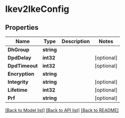 # Ikev2IkeConfig

## Properties

Name | Type | Description | Notes
------------ | ------------- | ------------- | -------------
**DhGroup** | **string** |  | 
**DpdDelay** | **int32** |  | [optional] 
**DpdTimeout** | **int32** |  | [optional] 
**Encryption** | **string** |  | 
**Integrity** | **string** |  | [optional] 
**Lifetime** | **int32** |  | [optional] 
**Prf** | **string** |  | [optional] 

[[Back to Model list]](../README.md#documentation-for-models) [[Back to API list]](../README.md#documentation-for-api-endpoints) [[Back to README]](../README.md)


